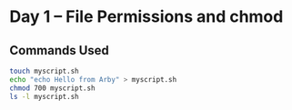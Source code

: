 # Day 1 – File Permissions and chmod

## Commands Used
```bash
touch myscript.sh
echo "echo Hello from Arby" > myscript.sh
chmod 700 myscript.sh
ls -l myscript.sh
